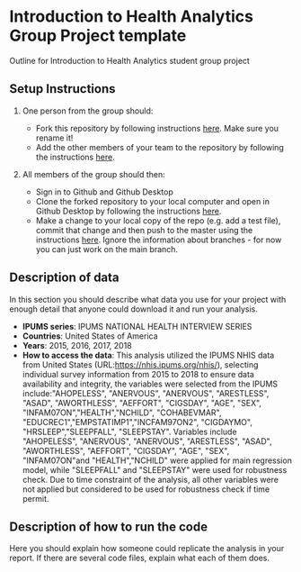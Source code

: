 # Introduction to Health Analytics Group Project template
Outline for Introduction to Health Analytics student group project

## Setup Instructions
1. One person from the group should:
    - Fork this repository by following instructions [here](https://docs.github.com/en/pull-requests/collaborating-with-pull-requests/working-with-forks/fork-a-repo). Make sure you rename it!
    - Add the other members of your team to the repository by following the instructions [here](https://docs.github.com/en/account-and-profile/setting-up-and-managing-your-personal-account-on-github/managing-access-to-your-personal-repositories/inviting-collaborators-to-a-personal-repository).

2. All members of the group should then:
    - Sign in to Github and Github Desktop
    - Clone the forked repository to your local computer and open in Github Desktop by following the instructions [here](https://docs.github.com/en/desktop/adding-and-cloning-repositories/cloning-a-repository-from-github-to-github-desktop).
    - Make a change to your local copy of the repo (e.g. add a test file), commit that change and then push to the master using the instructions [here](https://docs.github.com/en/desktop/making-changes-in-a-branch/committing-and-reviewing-changes-to-your-project-in-github-desktop). Ignore the information about branches - for now you can just work on the main branch.

## Description of data
In this section you should describe what data you use for your project with enough detail that anyone could download it and run your analysis.
- **IPUMS series**: IPUMS NATIONAL HEALTH INTERVIEW SERIES
- **Countries**: United States of America
- **Years**: 2015, 2016, 2017, 2018
- **How to access the data**: This analysis utilized the IPUMS NHIS data from United States (URL:https://nhis.ipums.org/nhis/), selecting individual survey information from 2015 to 2018 to ensure data availability and integrity, the variables were selected from the IPUMS include:"AHOPELESS", "ANERVOUS", "ANERVOUS", "ARESTLESS", "ASAD", "AWORTHLESS", "AEFFORT", "CIGSDAY", "AGE", "SEX", "INFAM07ON","HEALTH","NCHILD", "COHABEVMAR", "EDUCREC1","EMPSTATIMP1","INCFAM97ON2", "CIGDAYMO", "HRSLEEP","SLEEPFALL", "SLEEPSTAY". Variables include "AHOPELESS", "ANERVOUS", "ANERVOUS", "ARESTLESS", "ASAD", "AWORTHLESS", "AEFFORT", "CIGSDAY", "AGE", "SEX", "INFAM07ON"and "HEALTH","NCHILD" were applied for main regression model, while "SLEEPFALL" and "SLEEPSTAY" were used for robustness check. Due to time constraint of the analysis, all other variables were not applied but considered to be used for robustness check if time permit. 

  

## Description of how to run the code
Here you should explain how someone could replicate the analysis in your report. If there are several code files, explain what each of them does.
